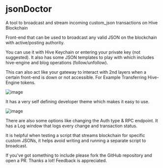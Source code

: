 # jsonDoctor
A tool to broadcast and stream incoming custom_json transactions on Hive Blockchain

Front-end that can be used to broadcast any valid JSON on the blockchain with active/posting authority.

You can use it with Hive Keychain or entering your private key (not suggested). It also has some JSON templates to play with which includes hive-engine and blog operations (follow/unfollow).

This can also act like your gateway to interact with 2nd layers when a certain front-end is down or not accessible. For Example Transferring Hive-Engine tokens.

![image](https://github.com/helios-surf-app/jsonDoctor/assets/132033315/1ea4ec89-8f23-47f2-a1b3-347293ef070d)

It has a very self defining developer theme which makes it easy to use.

![image](https://github.com/helios-surf-app/jsonDoctor/assets/132033315/8b2a168f-c950-46d2-9d48-89f74f4622b6)

There are also some options like changing the Auth type & RPC endpoint. It has a Log window that logs every change and transaction status.

It is helpful when testing a script that streams blockchain for specific custom JSONs, it helps avoid writing and running a separate script to broadcast.

If you've got something to include please fork the GitHub repository and open a PR. Thanks a lot! Feedback is appreciated.
